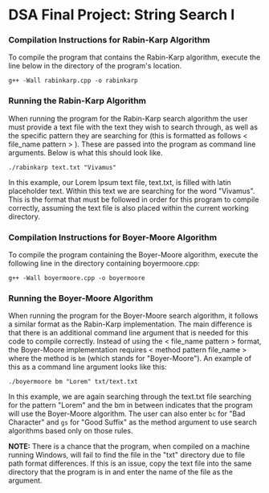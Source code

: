 # DSA Final Project: String Search I

### Compilation Instructions for Rabin-Karp Algorithm

To compile the program that contains the Rabin-Karp algorithm, execute the line below in
the directory of the program's location.

    g++ -Wall rabinkarp.cpp -o rabinkarp

### Running the Rabin-Karp Algorithm

When running the program for the Rabin-Karp search algorithm the user
must provide a text file with the text they wish to search through, as well
as the specific pattern they are searching for (this is formatted as follows  < file_name pattern > ).
These are passed into the program as command line arguments. Below is what this should look like.

    ./rabinkarp text.txt "Vivamus"

In this example, our Lorem Ipsum text file, text.txt, is filled with latin placeholder
text. Within this text we are searching for the word "Vivamus". This is the format that
must be followed in order for this program to compile correctly, assuming the text file is
also placed within the current working directory.

### Compilation Instructions for Boyer-Moore Algorithm

To compile the program containing the Boyer-Moore algorithm, execute the following line in the directory containing boyermoore.cpp:

    g++ -Wall boyermoore.cpp -o boyermoore

### Running the Boyer-Moore Algorithm

When running the program for the Boyer-Moore search algorithm, it follows a similar format as the Rabin-Karp implementation. The main difference is that there is an additional command line argument that is needed for this code to compile correctly. Instead of using the < file_name pattern > format, the Boyer-Moore implementation requires < method pattern file_name > where the method is `bm` (which stands for "Boyer-Moore"). An example of this as a command line argument looks like this:

    ./boyermoore bm "Lorem" txt/text.txt

In this example, we are again searching through the text.txt file searching for the pattern "Lorem" and the bm in between indicates that the program will use the Boyer-Moore algorithm. The user can also enter `bc` for "Bad Character" and `gs` for "Good Suffix" as the method argument to use search algorithms based only on those rules.

**NOTE:** There is a chance that the program, when compiled on a machine running Windows, will fail to find the file in the "txt" directory due to file path format differences. If this is an issue, copy the text file into the same directory that the program is in and enter the name of the file as the argument.
